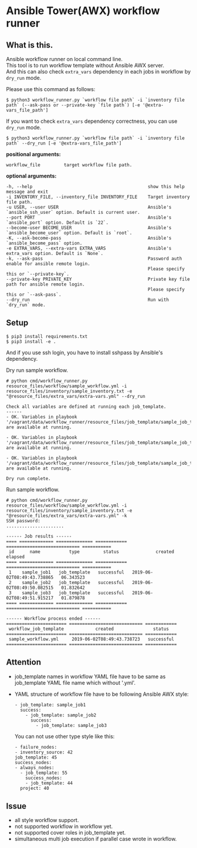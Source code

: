 # Ansible Tower(AWX) workflow runner

## What is this.
Ansible workflow runner on local command line.  
This tool is to run workflow template without Ansible AWX server.  
And this can also check `extra_vars` dependency in each jobs in workflow by `dry_run` mode.  

Please use this command as follows:  
```
$ python3 workflow_runner.py `workflow file path` -i `inventory file path` (--ask-pass or --private-key `file path`) [-e '@extra-vars_file_path']
```

If you want to check `extra_vars` dependency correctness, you can use `dry_run` mode.  
```
$ python3 workflow_runner.py `workflow file path` -i `inventory file path` --dry_run [-e '@extra-vars_file_path']
```

**positional arguments:**
```
workflow_file         target workflow file path.
```

**optional arguments:**
```
-h, --help                                            show this help message and exit
-i INVENTORY_FILE, --inventory_file INVENTORY_FILE    Target inventory file path.
-u USER, --user USER                                  Ansible's `ansible_ssh_user` option. Default is current user.
--port PORT                                           Ansible's `ansible_port` option. Default is `22`.
--become-user BECOME_USER                             Ansible's `ansible_become_user` option. Default is `root`.
-K, --ask-become-pass                                 Ansible's `ansible_become_pass` option.
-e EXTRA_VARS, --extra-vars EXTRA_VARS                Ansible's extra_vars option. Default is `None`.
-k, --ask-pass                                        Password auth enable for ansible remote login.
                                                      Please specify this or `--private-key`.
--private-key PRIVATE_KEY                             Private key file path for ansible remote login.
                                                      Please specify this or `--ask-pass`.
--dry_run                                             Run with `dry_run` mode.
```

## Setup
```
$ pip3 install requirements.txt
$ pip3 install -e .
```
And if you use ssh login, you have to install sshpass by Ansible's dependency.  

Dry run sample workflow.
```
# python cmd/workflow_runner.py resource_files/workflow/sample_workflow.yml -i resource_files/inventory/sample_inventory.txt -e "@resource_files/extra_vars/extra-vars.yml" --dry_run

Check all variables are defined at running each job_template.
------
- OK. Variables in playbook '/vagrant/data/workflow_runner/resource_files/job_template/sample_job_template/sample_job1.yml' are available at running.

- OK. Variables in playbook '/vagrant/data/workflow_runner/resource_files/job_template/sample_job_template/sample_job2.yml' are available at running.

- OK. Variables in playbook '/vagrant/data/workflow_runner/resource_files/job_template/sample_job_template/sample_job3.yml' are available at running.

Dry run complete.
```

Run sample workflow.
```
# python cmd/workflow_runner.py resource_files/workflow/sample_workflow.yml -i resource_files/inventory/sample_inventory.txt -e "@resource_files/extra_vars/extra-vars.yml" -k
SSH password:
......................

------ Job results ------
==== ============= ============== ============ ============================ ===========
 id      name           type         status              created              elapsed
==== ============= ============== ============ ============================ ===========
 1    sample_job1   job_template   successful   2019-06-02T08:49:43.738865   06.343523
 2    sample_job2   job_template   successful   2019-06-02T08:49:50.082515   01.832642
 3    sample_job3   job_template   successful   2019-06-02T08:49:51.915217   01.879878
==== ============= ============== ============ ============================ ===========

------ Workflow process ended ------
======================= ============================ ============
 workflow_job_template            created               status
======================= ============================ ============
 sample_workflow.yml     2019-06-02T08:49:43.738723   successful
======================= ============================ ============
```

## Attention
- job_template names in workflow YAML file have to be same as job_template YAML file name which without '.yml'.
- YAML structure of workflow file have to be following Ansible AWX style:
  ```
  - job_template: sample_job1
    success:
      - job_template: sample_job2
        success:
          - job_template: sample_job3
  ```
  
  You can not use other type style like this:
  ```
  - failure_nodes:
  - inventory_source: 42
  job_template: 45
  success_nodes:
  - always_nodes:
    - job_template: 55
      success_nodes:
      - job_template: 44
    project: 40
  ```
  
## Issue
- all style workflow support.
- not supported workflow in workflow yet.
- not supported cover roles in job_template yet.
- simultaneous multi job execution if parallel case wrote in workflow.
